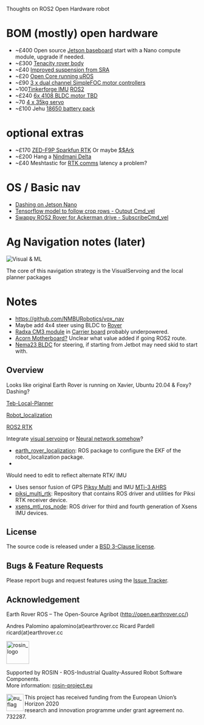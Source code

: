
Thoughts on ROS2 Open Hardware robot

# BOM (mostly) open hardware

- ~£400 Open source [Jetson baseboard](https://capablerobot.com/products/nx-baseboard/) start with a Nano compute module, upgrade if needed. 
- ~£300 [Tenacity rover body](https://github.com/jetdillo/tenacity_rover#readme)
- ~£40 [Improved suspension from SRA](https://twitter.com/SmallRobotArmy/status/1476667953546346530)
- ~£20 [Open Core running uROS](https://github.com/rosmo-robot/Open-Core-M5stack/blob/main/README.md)
- ~£90 [3 x dual channel SimpleFOC motor controllers](https://github.com/rosmo-robot/Rosmo_ESC)
- ~100[Tinkerforge IMU](https://www.tinkerforge.com/en/shop/bricks/imu-v2-brick.html) [ROS2 ](https://discourse.ros.org/t/ros-tinkerforge-imu-v2-bricks-driver/15539)
- ~£240 [6x 4108 BLDC motor TBD](https://s.click.aliexpress.com/e/_AE2SCu)
- ~70 [4 x 35kg servo](https://www.hiwonder.hk/products/hiwonder-hts-35h-high-voltage-bus-servo-35kg-torque-with-data-feedback)
- ~£100 Jehu [18650 battery pack](https://jag35.com/collections/pcb-based-products/products/high-power-18650-battery-module-diy-pcb-kit-75x)

# optional extras
- ~£170 [ZED-F9P Sparkfun RTK](https://www.ardusimple.com/rtk-open-source-hardware/) Or maybe [$$Ark](https://arkelectron.com/product/ark-rtk-gps/)
- ~£200 Hang a [Nindmani Delta](https://github.com/AutoRoboCulture/nindamani-the-weed-removal-robot)
- ~£40 Meshtastic for [RTK comms](https://meshtastic.discourse.group/) latency a problem?

# OS / Basic nav
- [Dashing on Jetson Nano](https://github.com/ANI717/Headless-Jetson-Nano-Setup)
- [Tensorflow model to follow crop rows - Output Cmd_vel](https://github.com/ANI717/ANI717_Robotics#design-diagram)
- [Swappy ROS2 Rover for Ackerman drive - SubscribeCmd_vel](https://github.com/mgonzs13/ros2_rover)

# Ag Navigation notes (later)

![Visual & ML](https://pbs.twimg.com/media/FIRSEUpXoA8Sf_V?format=jpg&name=900x900)

The core of this navigation strategy is the VisualServoing and the local planner packages



# Notes
- https://github.com/NMBURobotics/vox_nav
- Maybe add 4x4 steer using BLDC to [Rover](https://github.com/tlalexander/rover_designs)
- [Radxa CM3 module](https://www.cnx-software.com/2021/11/07/radxa-cm3-raspberry-pi-cm4-alternative/) in [Carrier board](https://hackaday.io/project/165108-carrier-board-for-the-raspberry-pi-compute-module) probably underpowered.
- [Acorn Motherboard?](https://github.com/Twisted-Fields/acorn-robot-electronics/blob/main/README.md) Unclear what value added if going ROS2 route.
- [Nema23 BLDC](https://www.aliexpress.com/item/32799131056.html) for steering, if starting from Jetbot may need skid to start with.



Overview
------

Looks like original Earth Rover is running on Xavier, Ubuntu 20.04 & Foxy? Dashing?

[Teb-Local-Planner](https://github.com/rst-tu-dortmund/teb_local_planner/tree/foxy-devel)

[Robot_localization](https://github.com/cra-ros-pkg/robot_localization/tree/ros2)

[ROS2 RTK](https://github.com/aussierobots/ublox_dgnss)

Integrate [visual servoing](https://github.com/PRBonn/visual-crop-row-navigation#readme) or [Neural network somehow](https://github.com/samuk/ANI717_Robotics)?
- [earth_rover_localization](https://github.com/earthrover/earth_rover_localization/tree/master/earth_rover_localization): ROS package to configure the EKF of the robot_localization package. 
- 

Would need to edit to reflect alternate RTK/ IMU
- Uses sensor fusion of GPS [Piksy Multi](https://www.swiftnav.com/piksi-multi) and IMU [MTi-3 AHRS](https://www.xsens.com/products/mti-1-series/)
- [piksi_multi_rtk](https://github.com/earthrover/earth_rover_piksi): Repository that contains ROS driver and utilities for Piksi RTK receiver device.
- [xsens_mti_ros_node](https://github.com/xsens/xsens_mti_ros_node): ROS driver for third and fourth generation of Xsens IMU devices.

License
-------
The source code is released under a [BSD 3-Clause license](https://github.com/earthrover/er_localisation/blob/master/LICENSE.md).

Bugs & Feature Requests
-------
Please report bugs and request features using the [Issue Tracker](https://github.com/earthrover/er_localisation/issues).

Acknowledgement
-------
Earth Rover ROS – The Open-Source Agribot (http://open.earthrover.cc/)

Andres Palomino apalomino(at)earthrover.cc
Ricard Pardell ricard(at)earthrover.cc

<!--
    ROSIN acknowledgement from the ROSIN press kit
    @ https://github.com/rosin-project/press_kit
-->

<a href="http://rosin-project.eu">
  <img src="http://rosin-project.eu/wp-content/uploads/rosin_ack_logo_wide.png"
       alt="rosin_logo" height="60" >
</a>

Supported by ROSIN - ROS-Industrial Quality-Assured Robot Software Components.  
More information: <a href="http://rosin-project.eu">rosin-project.eu</a>

<img src="http://rosin-project.eu/wp-content/uploads/rosin_eu_flag.jpg"
     alt="eu_flag" height="45" align="left" >  

This project has received funding from the European Union’s Horizon 2020  
research and innovation programme under grant agreement no. 732287.
